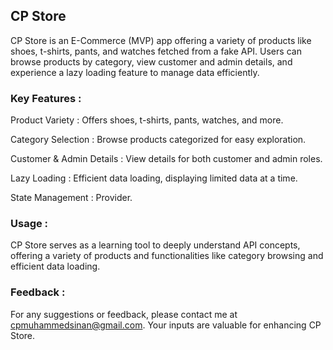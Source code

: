 ## CP Store

CP Store is an  E-Commerce (MVP) app offering a variety of products like shoes, t-shirts, pants, and watches fetched from a fake API. Users can browse products by category, view customer and admin details, and experience a lazy loading feature to manage data efficiently.

### Key Features :

Product Variety : Offers shoes, t-shirts, pants, watches, and more.

Category Selection : Browse products categorized for easy exploration.

Customer & Admin Details : View details for both customer and admin roles.

Lazy Loading : Efficient data loading, displaying limited data at a time.

State Management : Provider.

### Usage :
CP Store serves as a learning tool to deeply understand API concepts, offering a variety of products and functionalities like category browsing and efficient data loading.

### Feedback :
For any suggestions or feedback, please contact me at cpmuhammedsinan@gmail.com. Your inputs are valuable for enhancing CP Store.
